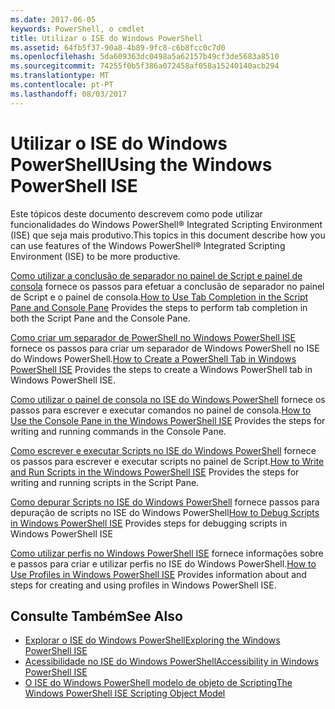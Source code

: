 ```yaml
---
ms.date: 2017-06-05
keywords: PowerShell, o cmdlet
title: Utilizar o ISE do Windows PowerShell
ms.assetid: 64fb5f37-90a8-4b89-9fc8-c6b8fcc0c7d0
ms.openlocfilehash: 5da609363dc0498a5a62157b49cf3de5683a8510
ms.sourcegitcommit: 74255f0b5f386a072458af058a15240140acb294
ms.translationtype: MT
ms.contentlocale: pt-PT
ms.lasthandoff: 08/03/2017
---
```

# <a name="using-the-windows-powershell-ise"></a><span data-ttu-id="d019b-103">Utilizar o ISE do Windows PowerShell</span><span class="sxs-lookup"><span data-stu-id="d019b-103">Using the Windows PowerShell ISE</span></span>
<span data-ttu-id="d019b-104">Este tópicos deste documento descrevem como pode utilizar funcionalidades do Windows PowerShell® Integrated Scripting Environment (ISE) que seja mais produtivo.</span><span class="sxs-lookup"><span data-stu-id="d019b-104">This topics in this document describe how you can use features of the Windows PowerShell® Integrated Scripting Environment (ISE) to be more productive.</span></span>

<span data-ttu-id="d019b-105">[Como utilizar a conclusão de separador no painel de Script e painel de consola](How-to-Use-Tab-Completion-in-the-Script-Pane-and-Console-Pane.md) fornece os passos para efetuar a conclusão de separador no painel de Script e o painel de consola.</span><span class="sxs-lookup"><span data-stu-id="d019b-105">[How to Use Tab Completion in the Script Pane and Console Pane](How-to-Use-Tab-Completion-in-the-Script-Pane-and-Console-Pane.md) Provides the steps to perform tab completion in both the Script Pane and the Console Pane.</span></span>

<span data-ttu-id="d019b-106">[Como criar um separador de PowerShell no Windows PowerShell ISE](How-to-Create-a-PowerShell-Tab-in-Windows-PowerShell-ISE.md) fornece os passos para criar um separador de Windows PowerShell no ISE do Windows PowerShell.</span><span class="sxs-lookup"><span data-stu-id="d019b-106">[How to Create a PowerShell Tab in Windows PowerShell ISE](How-to-Create-a-PowerShell-Tab-in-Windows-PowerShell-ISE.md) Provides the steps to create a Windows PowerShell tab in Windows PowerShell ISE.</span></span>

<span data-ttu-id="d019b-107">[Como utilizar o painel de consola no ISE do Windows PowerShell](How-to-Use-the-Console-Pane-in-the-Windows-PowerShell-ISE.md) fornece os passos para escrever e executar comandos no painel de consola.</span><span class="sxs-lookup"><span data-stu-id="d019b-107">[How to Use the Console Pane in the Windows PowerShell ISE](How-to-Use-the-Console-Pane-in-the-Windows-PowerShell-ISE.md) Provides the steps for writing and running commands in the Console Pane.</span></span>

<span data-ttu-id="d019b-108">[Como escrever e executar Scripts no ISE do Windows PowerShell](How-to-Write-and-Run-Scripts-in-the-Windows-PowerShell-ISE.md) fornece os passos para escrever e executar scripts no painel de Script.</span><span class="sxs-lookup"><span data-stu-id="d019b-108">[How to Write and Run Scripts in the Windows PowerShell ISE](How-to-Write-and-Run-Scripts-in-the-Windows-PowerShell-ISE.md) Provides the steps for writing and running scripts in the Script Pane.</span></span>

<span data-ttu-id="d019b-109">[Como depurar Scripts no ISE do Windows PowerShell](How-to-Debug-Scripts-in-Windows-PowerShell-ISE.md) fornece passos para depuração de scripts no ISE do Windows PowerShell</span><span class="sxs-lookup"><span data-stu-id="d019b-109">[How to Debug Scripts in Windows PowerShell ISE](How-to-Debug-Scripts-in-Windows-PowerShell-ISE.md) Provides steps for debugging scripts in Windows PowerShell ISE</span></span>

<span data-ttu-id="d019b-110">[Como utilizar perfis no Windows PowerShell ISE](How-to-Use-Profiles-in-Windows-PowerShell-ISE.md) fornece informações sobre e passos para criar e utilizar perfis no ISE do Windows PowerShell.</span><span class="sxs-lookup"><span data-stu-id="d019b-110">[How to Use Profiles in Windows PowerShell ISE](How-to-Use-Profiles-in-Windows-PowerShell-ISE.md) Provides information about and steps for creating and using profiles in Windows PowerShell ISE.</span></span>

## <a name="see-also"></a><span data-ttu-id="d019b-111">Consulte Também</span><span class="sxs-lookup"><span data-stu-id="d019b-111">See Also</span></span>
- [<span data-ttu-id="d019b-112">Explorar o ISE do Windows PowerShell</span><span class="sxs-lookup"><span data-stu-id="d019b-112">Exploring the Windows PowerShell ISE</span></span>](../../getting-started/fundamental/Exploring-the-Windows-PowerShell-ISE.md)
- [<span data-ttu-id="d019b-113">Acessibilidade no ISE do Windows PowerShell</span><span class="sxs-lookup"><span data-stu-id="d019b-113">Accessibility in Windows PowerShell ISE</span></span>](../../setup/Accessibility-in-Windows-PowerShell-ISE.md)
- [<span data-ttu-id="d019b-114">O ISE do Windows PowerShell modelo de objeto de Scripting</span><span class="sxs-lookup"><span data-stu-id="d019b-114">The Windows PowerShell ISE Scripting Object Model</span></span>](https://technet.microsoft.com/en-us/library/69b047d0-da79-413e-b948-8e45d05d1f85)


